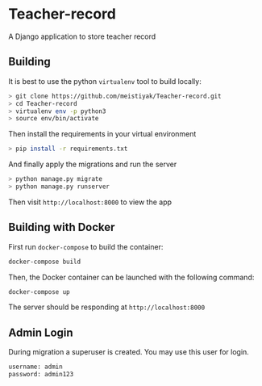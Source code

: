 # Teacher-record
A Django application to store teacher record

## Building

It is best to use the python `virtualenv` tool to build locally:

```bash
> git clone https://github.com/meistiyak/Teacher-record.git
> cd Teacher-record
> virtualenv env -p python3
> source env/bin/activate
```
Then install the requirements in your virtual environment

```bash
> pip install -r requirements.txt
```
And finally apply the migrations and run the server
```bash
> python manage.py migrate
> python manage.py runserver
```

Then visit `http://localhost:8000` to view the app


## Building with Docker
First run `docker-compose` to build the container:

```bash
docker-compose build
```

Then, the Docker container can be launched with the following command:

```bash
docker-compose up
```
The server should be responding at `http://localhost:8000`


## Admin Login
During migration a superuser is created. You may use this user for login.
```bash
username: admin
password: admin123
